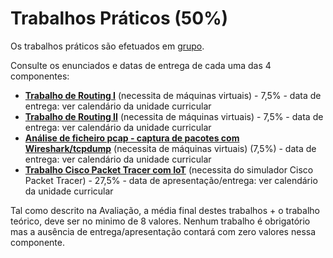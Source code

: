 # Trabalhos Práticos (50%)

Os trabalhos práticos são efetuados em [grupo](https://docs.google.com/spreadsheets/d/e/2PACX-1vQ7W8DWN7nqIehNu8iVlAwD82BJiTac2m0v2sZ4d56q-nybbrWNlSQ63RirHW5_wt4MFKfJLlfR3HNC/pubhtml?gid=592821258&single=true).

Consulte os enunciados e datas de entrega de cada uma das 4 componentes:

- [**Trabalho de Routing I**](https://github.com/pmrosa-classes/ComputerNetworksEI/blob/main/AulasLabsPraticos/RoutingI-Exercicio.md) (necessita de máquinas virtuais) - 7,5% - data de entrega: ver calendário da unidade curricular
- [**Trabalho de Routing II**](https://github.com/pmrosa-classes/ComputerNetworksEI/blob/main/TrabsP/TrabP-RoutingII.md) (necessita de máquinas virtuais) - 7,5% - data de entrega: ver calendário da unidade curricular
- [**Análise de ficheiro pcap - captura de pacotes com Wireshark/tcpdump**](https://github.com/pmrosa-classes/ComputerNetworksEI/blob/main/TrabsP/TrabP-CapturaPacotes.md) (necessita de máquinas virtuais)  (7,5%) - data de entrega: ver calendário da unidade curricular
- [**Trabalho Cisco Packet Tracer com IoT**](https://github.com/pmrosa-classes/RedesEI-2022-2023/blob/main/TrabsP/TrabP-PacketTracer.md) (necessita do simulador Cisco Packet Tracer) - 27,5% - data de apresentação/entrega: ver calendário da unidade curricular

Tal como descrito na Avaliação, a média final destes trabalhos + o trabalho teórico, deve ser no minimo de 8 valores. Nenhum trabalho é obrigatório mas a ausência de entrega/apresentação contará com zero valores nessa componente.
